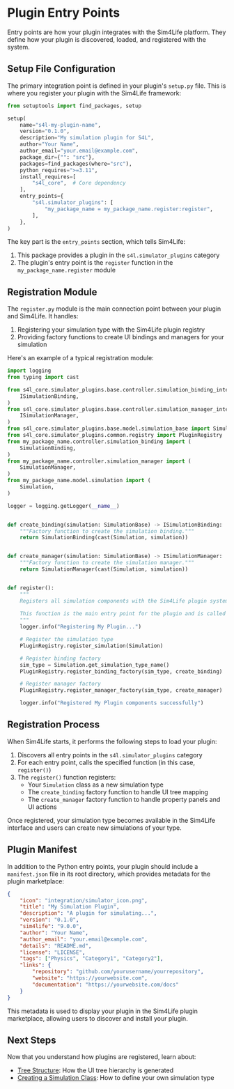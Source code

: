 # Plugin Entry Points

Entry points are how your plugin integrates with the Sim4Life platform. They define how your plugin is discovered, loaded, and registered with the system.

## Setup File Configuration

The primary integration point is defined in your plugin's `setup.py` file. This is where you register your plugin with the Sim4Life framework:

```python
from setuptools import find_packages, setup

setup(
    name="s4l-my-plugin-name",
    version="0.1.0",
    description="My simulation plugin for S4L",
    author="Your Name",
    author_email="your.email@example.com",
    package_dir={"": "src"},
    packages=find_packages(where="src"),
    python_requires=">=3.11",
    install_requires=[
        "s4l_core",  # Core dependency
    ],
    entry_points={
        "s4l.simulator_plugins": [
            "my_package_name = my_package_name.register:register",
        ],
    },
)
```

The key part is the `entry_points` section, which tells Sim4Life:

1. This package provides a plugin in the `s4l.simulator_plugins` category
2. The plugin's entry point is the `register` function in the `my_package_name.register` module

## Registration Module

The `register.py` module is the main connection point between your plugin and Sim4Life. It handles:

1. Registering your simulation type with the Sim4Life plugin registry
2. Providing factory functions to create UI bindings and managers for your simulation

Here's an example of a typical registration module:

```python
import logging
from typing import cast

from s4l_core.simulator_plugins.base.controller.simulation_binding_interface import (
    ISimulationBinding,
)
from s4l_core.simulator_plugins.base.controller.simulation_manager_interface import (
    ISimulationManager,
)
from s4l_core.simulator_plugins.base.model.simulation_base import SimulationBase
from s4l_core.simulator_plugins.common.registry import PluginRegistry
from my_package_name.controller.simulation_binding import (
    SimulationBinding,
)
from my_package_name.controller.simulation_manager import (
    SimulationManager,
)
from my_package_name.model.simulation import (
    Simulation,
)

logger = logging.getLogger(__name__)


def create_binding(simulation: SimulationBase) -> ISimulationBinding:
    """Factory function to create the simulation binding."""
    return SimulationBinding(cast(Simulation, simulation))


def create_manager(simulation: SimulationBase) -> ISimulationManager:
    """Factory function to create the simulation manager."""
    return SimulationManager(cast(Simulation, simulation))


def register():
    """
    Registers all simulation components with the Sim4Life plugin system.
    
    This function is the main entry point for the plugin and is called by Sim4Life during startup.
    """
    logger.info("Registering My Plugin...")

    # Register the simulation type
    PluginRegistry.register_simulation(Simulation)

    # Register binding factory
    sim_type = Simulation.get_simulation_type_name()
    PluginRegistry.register_binding_factory(sim_type, create_binding)

    # Register manager factory
    PluginRegistry.register_manager_factory(sim_type, create_manager)

    logger.info("Registered My Plugin components successfully")
```

## Registration Process

When Sim4Life starts, it performs the following steps to load your plugin:

1. Discovers all entry points in the `s4l.simulator_plugins` category
2. For each entry point, calls the specified function (in this case, `register()`)
3. The `register()` function registers:
   - Your `Simulation` class as a new simulation type
   - The `create_binding` factory function to handle UI tree mapping
   - The `create_manager` factory function to handle property panels and UI actions

Once registered, your simulation type becomes available in the Sim4Life interface and users can create new simulations of your type.

## Plugin Manifest

In addition to the Python entry points, your plugin should include a `manifest.json` file in its root directory, which provides metadata for the plugin marketplace:

```json
{
    "icon": "integration/simulator_icon.png",
    "title": "My Simulation Plugin",
    "description": "A plugin for simulating...",
    "version": "0.1.0",
    "sim4life": "9.0.0",
    "author": "Your Name",
    "author_email": "your.email@example.com",
    "details": "README.md",
    "license": "LICENSE",
    "tags": ["Physics", "Category1", "Category2"],
    "links": {
        "repository": "github.com/yourusername/yourrepository",
        "website": "https://yourwebsite.com",
        "documentation": "https://yourwebsite.com/docs"
    }
}
```

This metadata is used to display your plugin in the Sim4Life plugin marketplace, allowing users to discover and install your plugin.

## Next Steps

Now that you understand how plugins are registered, learn about:

- [Tree Structure](tree-structure.md): How the UI tree hierarchy is generated
- [Creating a Simulation Class](../creating-a-plugin/creating-simulation.md): How to define your own simulation type